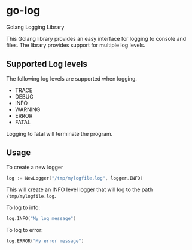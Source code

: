 # go-log
Golang Logging Library

This Golang library provides an easy interface for logging to console and files.
The library provides support for multiple log levels.

## Supported Log levels
The following log levels are supported when logging.
* TRACE
* DEBUG
* INFO
* WARNING
* ERROR
* FATAL

Logging to fatal will terminate the program.

## Usage
To create a new logger
```go
log := NewLogger("/tmp/mylogfile.log", logger.INFO)
```
This will create an INFO level logger that will log to the path
`/tmp/mylogfile.log`.

To log to info:
```go
log.INFO("My log message")
```

To log to error:
```go
log.ERROR("My error message")
```
